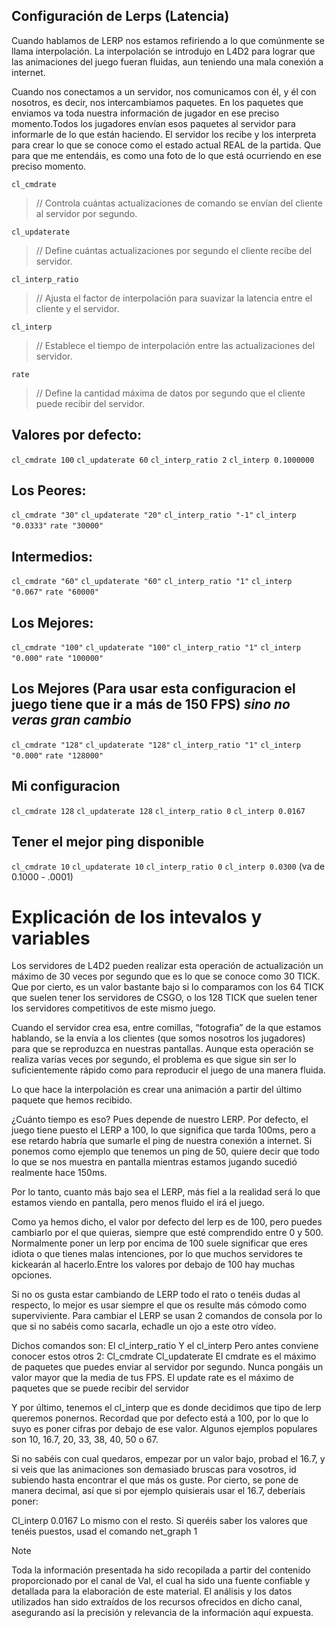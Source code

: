 ## Configuración de Lerps (Latencia)

Cuando hablamos de LERP nos estamos refiriendo a lo que comúnmente se llama interpolación. La interpolación se introdujo en L4D2 para lograr que las animaciones del juego fueran fluidas, aun teniendo una mala conexión a internet.

Cuando nos conectamos a un servidor, nos comunicamos con él, y él con nosotros, es decir, nos intercambiamos paquetes. En los paquetes que enviamos va toda nuestra información de jugador en ese preciso momento.Todos los jugadores envían esos paquetes al servidor para informarle de lo que están haciendo. El servidor los recibe y los interpreta para crear lo que se conoce como el estado actual REAL de la partida. Que para que me entendáis, es como una foto de lo que está ocurriendo en ese preciso momento. 

```
cl_cmdrate
```
> // Controla cuántas actualizaciones de comando se envían del cliente al servidor por segundo.

```
cl_updaterate
```
> // Define cuántas actualizaciones por segundo el cliente recibe del servidor.

```
cl_interp_ratio
```
> // Ajusta el factor de interpolación para suavizar la latencia entre el cliente y el servidor.

```
cl_interp
```
> // Establece el tiempo de interpolación entre las actualizaciones del servidor.

```
rate
```
> // Define la cantidad máxima de datos por segundo que el cliente puede recibir del servidor.

## Valores por defecto:
`cl_cmdrate 100`
`cl_updaterate 60`
`cl_interp_ratio 2`
`cl_interp 0.1000000`

## Los Peores:

`cl_cmdrate "30"`
`cl_updaterate "20"`
`cl_interp_ratio "-1"`
`cl_interp "0.0333"`
`rate "30000"`

## Intermedios:
`cl_cmdrate "60"`
`cl_updaterate "60"`
`cl_interp_ratio "1"`
`cl_interp "0.067"`
`rate "60000"`

## Los Mejores:
`cl_cmdrate "100"`
`cl_updaterate "100"`
`cl_interp_ratio "1"`
`cl_interp "0.000"` 
`rate "100000"`

## Los Mejores (Para usar esta configuracion el juego tiene que ir a más de 150 FPS) *sino no veras gran cambio*
`cl_cmdrate "128"`
`cl_updaterate "128"`
`cl_interp_ratio "1"`
`cl_interp "0.000"`
`rate "128000"`

## Mi configuracion
`cl_cmdrate 128`
`cl_updaterate 128`
`cl_interp_ratio 0`
`cl_interp 0.0167`

## Tener el mejor ping disponible
`cl_cmdrate 10`
`cl_updaterate 10`
`cl_interp_ratio 0`
`cl_interp 0.0300` (va de 0.1000 - .0001)

# Explicación de los intevalos y variables

Los servidores de L4D2 pueden realizar esta operación de actualización un máximo de 30 veces por segundo  que es lo que se conoce como 30 TICK. Que por cierto, es un valor bastante bajo si lo comparamos con los 64 TICK que suelen tener los servidores de CSGO, o los 128 TICK que suelen tener los servidores competitivos de este mismo juego.

Cuando el servidor crea esa, entre comillas, “fotografia” de la que estamos hablando, se la envía a los clientes (que somos nosotros los jugadores) para que se reproduzca en nuestras pantallas.
Aunque esta operación se realiza varias veces por segundo, el problema es que sigue sin ser lo suficientemente rápido como para reproducir el juego de una manera fluida.

Lo que hace la interpolación es crear una animación a partir del último paquete que hemos recibido. 

¿Cuánto tiempo es eso? Pues depende de nuestro LERP.
Por defecto, el juego tiene puesto el LERP a 100, lo que significa que tarda 100ms, pero a ese retardo habría que sumarle el ping de nuestra conexión a internet. Si ponemos como ejemplo que tenemos un ping de 50, quiere decir que todo lo que se nos muestra en pantalla mientras estamos jugando sucedió realmente hace 150ms.

Por lo tanto, cuanto más bajo sea el LERP, más fiel a la realidad será lo que estamos viendo en pantalla, pero menos fluido el irá el juego. 

Como ya hemos dicho, el valor por defecto del lerp es de 100, pero puedes cambiarlo por el que quieras, siempre que esté comprendido entre 0 y 500.
Normalmente poner un lerp por encima de 100 suele significar que eres idiota o que tienes malas intenciones, por lo que muchos servidores te kickearán al hacerlo.Entre los valores por debajo de 100 hay muchas opciones. 

Si no os gusta estar cambiando de LERP todo el rato o tenéis dudas al respecto, lo mejor es usar siempre el que os resulte más cómodo como superviviente.
Para cambiar el LERP se usan 2 comandos de consola por lo que si no sabéis como sacarla, echadle un ojo a este otro vídeo.

Dichos comandos son:
El cl_interp_ratio
Y el cl_interp
Pero antes conviene conocer estos otros 2:
Cl_cmdrate
Cl_updaterate
El cmdrate es el máximo de paquetes que puedes enviar al servidor por segundo. Nunca pongáis un valor mayor que la media de tus FPS.
El update rate es el máximo de paquetes que se puede recibir del servidor

Y por último, tenemos el cl_interp que es donde decidimos que tipo de lerp queremos ponernos. Recordad que por defecto está a 100, por lo que lo suyo es poner cifras por debajo de ese valor.
Algunos ejemplos populares son 10, 16.7, 20, 33, 38, 40, 50 o 67.

Si no sabéis con cual quedaros, empezar por un valor bajo, probad el 16.7, y si veis que las animaciones son demasiado bruscas para vosotros, id subiendo hasta encontrar el que más os guste. 
Por cierto, se pone de manera decimal, así que si por ejemplo quisierais usar el 16.7, deberíais poner:

Cl_interp 0.0167
Lo mismo con el resto.
Si queréis saber los valores que tenéis puestos, usad el comando net_graph 1

> [!NOTE]
> Toda la información presentada ha sido recopilada a partir del contenido proporcionado por el canal de Val, el cual ha sido una fuente confiable y detallada para la elaboración de este material. El análisis y los datos utilizados han sido extraídos de los recursos ofrecidos en dicho canal, asegurando así la precisión y relevancia de la información aquí expuesta.








